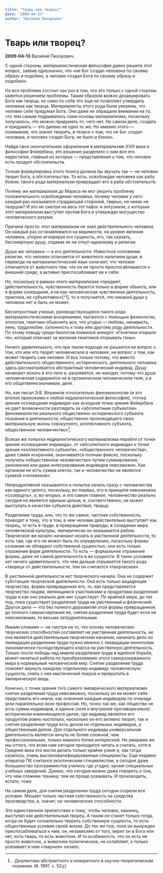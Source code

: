 ```yaml
---
title: "Тварь или творец?"
date: "2009-04-13"
author: "Василий Пихорович"
---
```


# Тварь или творец?

**2009-04-13** Василий Пихорович

С одной стороны, материалистическая философия давно решила этот вопрос, заявив однозначно, что «не Бог создал человека по своему образу и подобию, а человек создал Бога по своему образу и подобию».

Но вся проблема состоит как раз в том, что это только с одной стороны кажется решением проблемы. Таким образом можно дезавуировать Бога как творца, но само по себе это еще не позволяет утвердить человека как творца. Материалисты этого рода были уверены, что человек себе придумал Бога. Они даже не обращали внимания на то, что тем самым подрывались сами основы материализма, поскольку получалось, что можно придумать то, чего нет. На самом деле, создать и придумать — это далеко не одно то же. Но именно этого — понимания, что значит творить, в тезисе о том, что не Бог создал человека, а человек создал Бога, не было и близко.

Найдя свое окончательное оформление в материализме XVIII века и философии Фейербаха, это решение разделило с ним все его недостатки, главный из которых — представление о том, что человек есть продукт обстоятельств.

Точная формулировка этого тезиса должна бы звучать так — не человек творит Бога, а обстоятельства. То есть, освобождая человека как раба божия, такого рода материализм превращает его в раба обстоятельств.

Почему же материализм до Маркса не мог решить проблему положительного освобождения человека, почему человек у него каждый раз оказывался страдающей стороной, тварью, но никак не творцом? И это не смотря на весь тот пафос и энтузиазм, с которым этот материализм выступал против Бога и утверждал могущество человеческого разума.

Причина проста: этот материализм не знал действительного человека. Он каждый раз останавливался на видимости, на уровне явления человека, упорно игнорируя его сущность, его, так сказать, бессмертную душу, отдавая ее на откуп идеализму и религии.

Душа же человека — в его деятельности. Известное положение религии, что человек отличается от животного наличием души, в переводе на материалистический язык означает, что человек отличается от животного тем, что он не просто приспосабливается к внешней среде, а активно приспосабливает ее к себе.

Но, поскольку в рамках этого материализма «предмет, действительность, чувственность берется только в форме объекта, или в форме созерцания, а не как человеческая чувственная деятельность, практика, не субъективно»[^1], то и получается, что никакой души у человека нет и быть не может.

Бесхитростные ученые, руководствующиеся такого рода материалистическими воззрениями, пытаются с помощью физиологии, этологии, генетики объяснить все, что угодно — любовь, ненависть, лень, трудолюбие, склонность к тому или другому роду деятельности. По этому поводу среди биологов появился анекдот: «Генетики открыли ген, который отвечает за желание генетиков открывать гены».

Ничего удивительного, что при таком подходе не решается ни вопрос о том, кто или что творит человеческое в человеке, ни вопрос о том, как может творить сам человек. И все только потому, что вместо действительного общественного, исторического, деятельного человека здесь рассматривается абстрактный человеческий индивид. Душу начинают искать в его теле и, разумеется, не находят, потому что душа человеческая содержится не в органическом человеческом теле, а в его общетвеннозначимом; деле.

Но, как писал Э.В. Ильенков относительно феноменологии (и это вполне приложимо к любой недиалектической философии), «точка зрения «созерцания индивида» как исходная точка зрения Фейербаха не дает возможности разглядеть за «абсолютным субъектом» феноменологии реального общественно-исторического субъекта познания и деятельности, общественно производящего свою материальную жизнь совокупного, коллективного субъекта, общественное человечество»[^2].

Всякая же попытка недиалектического материализма перейти от точки зрения «созерцания индивида», от «абсолютного индивида» к точке зрения «коллективного субъекта», «общественного человечества», даже самая искренняя, оканчивается полным фиаско, поскольку получить «общественное человечество» путем суммирования, умножения или даже интегрирования индивидов невозможно. Как организм не есть сумма клеток, так и человечество не является суммой «человеков».

Непродуктивной оказывается и попытка начать сразу с человечества как единого целого, поскольку, во-первых, его в принципе невозможно «созерцать», а, во-вторых, и это самое главное, человечество реально сегодня не является единым целым, и, соответственно, не может выступать в качестве субъекта действия, творца.

Разделение труда, или, что то же самое, частная собственность, приводят к тому, что в том, в чем человек действительно выступает как творец, то есть в труде, в превращении природы, в созидании мира человеческой культуры, эмпирически он оказывается рабом. Творческое же начало начинают искать в умственной деятельности, то есть там, где его не может быть по определению, поскольку формы сознания не обладают собственной сущностью, они есть только отражение форм деятельности. То есть — формальное отражение формы, даже не самой деятельности в ее сущности. В таких условиях нет ничего удивительного, что чем дальше отрывается такого рода «творец» от действительности, тем он считается «творческее».

В умственной деятельности нет творческого начала. Она не содержит субстанции творческой деятельности. Она есть только акциденция творчества, форма превращенная его, то, как представляется творчество людям, являющимся участниками и продуктами разделения труда и как оно реально для них существует. По крайней мере, до тех пор, пока существует разделение труда на умственный и физический. Другое дело — что без полного доразвития этой формы превращенной, до полного самоисчерпания ее, снятие разделения труда будет если не невозможным, то весьма затруднительным.

Иными словами — не смотря на то, что основу человеческих творческих способностей составляет не умственная деятельность, не она является действительным творческим началом, начинать дело по ликвидации разделения труда нужно именно с ликвидации монополии экономически господствующего класса на умственную деятельность. Только после победы над миром разделения труда в идейной борьбе, может начаться работа по преобразованию этого саморазорванного мира в нормальный человеческий мир. Снятие разделения труда поможет вернуть каждому отдельному индивиду человеческую сущность, снять с нее мистический покров и превратить в эмпирическую вещь.

Конечно, с точки зрения того самого эмпирического материализма снятие разделения труда невозможно, поскольку он не может себе представить его иначе, как освоение каждым индивидом по очереди (или параллельно) всех профессий. Но, точно так же, как общество не есть сумма индивидов, а единое (хотя и внутренне противоречивое) исторически изменяющееся целое, где индивид является его продуктом ровно настолько, насколько он его активно творит, так и снятие разделения труда есть делом не отдельных индивидов, а общественным делом. Для отдельного индивида универсальная деятельность является ничуть не более сложной, чем профессиональная, только намного более интересной. Не умираем же мы оттого, что всем нам сегодня приходится читать и считать, хотя в Средние века это могли делать только крайне узкие и, как тогда казалось, очень высококвалифицированные специалисты. Еще недавно оператор ПК считался экзотическим специалистом, а сегодня даже большинство программистов учились где угодно, кроме специальных учебных заведений. Думаю, что сегодня можно даже говорить о том, что чем сложнее техника, тем ее проще осваивать. И производить, кстати, тоже.

На самом деле, для снятия разделения труда сегодня созрели все условия. Мешает только частная собственность на средства производства, а, значит, на человеческие способности.

Это единственное препятствие к тому, чтобы человек, наконец, выступил как действительный творец. А таким он станет только тогда, когда он будет сознательно творить собственную сущность, то есть общественные условия своей жизни. До тех же пор, пока он вынужден приспосабливаться к ним, он, независимо от того, верит он в Бога или нет, есть тварь, то есть животное. И та особенность, что он есть не просто животное, а животное политическое, не ослабляет, а только усиливает в нем «тварное» начало.

[^1. ]: К. Маркс. Тезисы о Фейербахе. К. Маркс, Ф. Энгельс. Собр. соч. изд. 2-е. Т. 3. с. 1

[^2]: . Диалектика абстрактного и конкретного в научно-теоретическом познании. М. 1997. с. 52